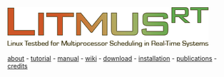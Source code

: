 
<div class="logobox">
    <img src="../inc/litmusrt.png" alt="LITMUS^RT: Linux Testbed for Multiprocessor Scheduling in Real-Time Systems" />
</div>

<div class="nav">

[about](../index.html) - 
[tutorial](../tutorial/index.html) -
[manual](../tutorial/manual.html) -
[wiki](http://wiki.litmus-rt.org/) -
[download](../download.html) -
[installation](../installation.html) -
[publications](http://wiki.litmus-rt.org/litmus/Publications) -
[credits](../credits.html)

</div>

<div class="box">